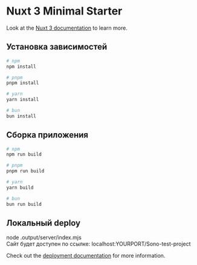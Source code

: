 # Nuxt 3 Minimal Starter

Look at the [Nuxt 3 documentation](https://nuxt.com/docs/getting-started/introduction) to learn more.

## Установка зависимостей

```bash
# npm
npm install

# pnpm
pnpm install

# yarn
yarn install

# bun
bun install
```
## Сборка приложения

```bash
# npm
npm run build

# pnpm
pnpm run build

# yarn
yarn build

# bun
bun run build
```
## Локальный deploy

node .output/server/index.mjs  
Сайт будет доступен по ссылке: localhost:YOURPORT/Sono-test-project

Check out the [deployment documentation](https://nuxt.com/docs/getting-started/deployment) for more information.
